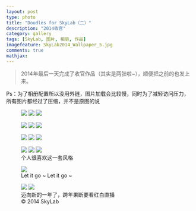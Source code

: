 ```yaml
---
layout: post
type: photo
title: "Doudles for SkyLab（二）"
description: "2014收官"
category: gallery
tags: [SkyLab, 图片, 相册, 作品]
imagefeature: SkyLab2014_Wallpaper_5.jpg
comments: true
mathjax: 
---
```


> 2014年最后一天完成了收官作品（其实是两张啦~），顺便把之前的也发上来。

Ps：为了相册配置所以没用外链，图片加载会比较慢，同时为了减轻访问压力，所有图片都经过了压缩，并不是原图的说

<figure class="third">
	<a href="{{ site.url }}/images/gallery2/SkyLab2014_Wallpaper_3 (1).jpg"><img src="{{ site.url }}/images/gallery2/SkyLab2014_Wallpaper_3 (1)m.jpg"></a>
	<a href="{{ site.url }}/images/gallery2/SkyLab2014_Wallpaper_3 (2).jpg"><img src="{{ site.url }}/images/gallery2/SkyLab2014_Wallpaper_3 (2)m.jpg"></a>
	<a href="{{ site.url }}/images/gallery2/SkyLab2014_Wallpaper_3 (3).jpg"><img src="{{ site.url }}/images/gallery2/SkyLab2014_Wallpaper_3 (3)m.jpg"></a>
</figure>

<figure class="third">
	<a href="{{ site.url }}/images/gallery2/SkyLab2014_Wallpaper_3 (4).jpg"><img src="{{ site.url }}/images/gallery2/SkyLab2014_Wallpaper_3 (4)m.jpg"></a>
	<a href="{{ site.url }}/images/gallery2/SkyLab2014_Wallpaper_3 (5).jpg"><img src="{{ site.url }}/images/gallery2/SkyLab2014_Wallpaper_3 (5)m.jpg"></a>
	<a href="{{ site.url }}/images/gallery2/SkyLab2014_Wallpaper_3 (6).jpg"><img src="{{ site.url }}/images/gallery2/SkyLab2014_Wallpaper_3 (6)m.jpg"></a>
</figure>

<figure class="third">
	<a href="{{ site.url }}/images/gallery2/SkyLab2014_Wallpaper_3 (7).jpg"><img src="{{ site.url }}/images/gallery2/SkyLab2014_Wallpaper_3 (7)m.jpg"></a>
	<a href="{{ site.url }}/images/gallery2/SkyLab2014_Wallpaper_3 (8).jpg"><img src="{{ site.url }}/images/gallery2/SkyLab2014_Wallpaper_3 (8)m.jpg"></a>
	<a href="{{ site.url }}/images/gallery2/SkyLab2014_Wallpaper_3 (9).jpg"><img src="{{ site.url }}/images/gallery2/SkyLab2014_Wallpaper_3 (9)m.jpg"></a>
</figure>

<figure class="third">
	<a href="{{ site.url }}/images/gallery2/SkyLab2014_Wallpaper_3 (10).jpg"><img src="{{ site.url }}/images/gallery2/SkyLab2014_Wallpaper_3 (10)m.jpg"></a>
	<a href="{{ site.url }}/images/gallery2/SkyLab2014_Wallpaper_3 (11).jpg"><img src="{{ site.url }}/images/gallery2/SkyLab2014_Wallpaper_3 (11)m.jpg"></a>
	<a href="{{ site.url }}/images/gallery2/SkyLab2014_Wallpaper_3 (12).jpg"><img src="{{ site.url }}/images/gallery2/SkyLab2014_Wallpaper_3 (12)m.jpg"></a>
	<figcaption>个人很喜欢这一套风格</figcaption>
</figure>

<figure>
	<a href="{{ site.url }}/images/gallery2/SkyLab2014_Wallpaper_4_2.jpg"><img src="{{ site.url }}/images/gallery2/SkyLab2014_Wallpaper_4_2m.jpg"></a>
	<figcaption>Let it go ~ Let it go ~</figcaption>
</figure>

<figure class="half">
	<a href="{{ site.url }}/images/gallery2/SkyLab2014_Wallpaper_5.jpg"><img src="{{ site.url }}/images/gallery2/SkyLab2014_Wallpaper_5m.jpg"></a>
	<a href="{{ site.url }}/images/gallery2/SkyLab2014_Wallpaper_6.jpg"><img src="{{ site.url }}/images/gallery2/SkyLab2014_Wallpaper_6m.jpg"></a>	
	<figcaption>迈向新的一年了，跨年果断要看红白直播</figcaption>
	<figcaption>© 2014 SkyLab</figcaption>
</figure>



